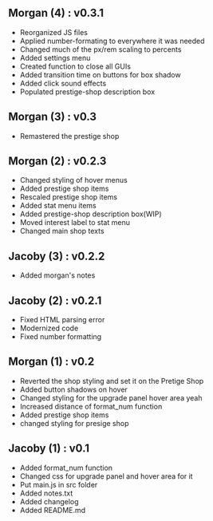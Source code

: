 ## Morgan (4) : v0.3.1
- Reorganized JS files
- Applied number-formating to everywhere it was needed
- Changed much of the px/rem scaling to percents
- Added settings menu
- Created function to close all GUIs
- Added transition time on buttons for box shadow
- Added click sound effects
- Populated prestige-shop description box

## Morgan (3) : v0.3
- Remastered the prestige shop

## Morgan (2) : v0.2.3
- Changed styling of hover menus
- Added prestige shop items
- Rescaled prestige shop items
- Added stat menu items
- Added prestige-shop description box(WIP)
- Moved interest label to stat menu
- Changed main shop texts

## Jacoby (3) : v0.2.2
- Added morgan's notes

## Jacoby (2) : v0.2.1
- Fixed HTML parsing error
- Modernized code
- Fixed number formatting

## Morgan (1) : v0.2
- Reverted the shop styling and set it on the Pretige Shop
- Added button shadows on hover
- Changed styling for the upgrade panel hover area yeah
- Increased distance of format_num function
- Added prestige shop items
- changed styling for presige shop

## Jacoby (1) : v0.1
- Added format_num function
- Changed css for upgrade panel and hover area for it
- Put main.js in src folder
- Added notes.txt
- Added changelog
- Added README.md

